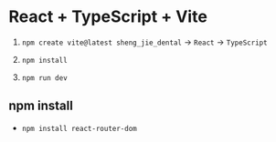 # React + TypeScript + Vite

1. `npm create vite@latest sheng_jie_dental` → `React` → `TypeScript`

2. `npm install`

3. `npm run dev`

## npm install

- `npm install react-router-dom`
